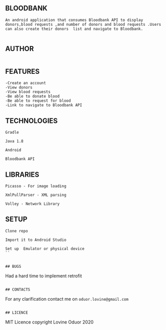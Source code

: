## BLOODBANK
```
An android application that consumes Bloodbank API to display donors,blood requests ,and number of donors and blood requests .Users can also create their donors  list and navigate to Bloodbank.


```
## AUTHOR

```LOVINE ODUOR
```

## FEATURES
```
-Create an account
-View donors
-View blood requests
-Be able to donate blood
-Be able to request for blood
-Link to navigate to Bloodbank API
```


## TECHNOLOGIES
```
Gradle

Java 1.8

Android

Bloodbank API
```

## LIBRARIES
```
Picasso - For image loading

XmlPullParser - XML parsing

Volley - Network Library
```

## SETUP
```
Clone repo

Import it to Android Studio

Set up  Emulator or physical device
``


## BUGS
```
Had a hard time to implement retrofit
```

## CONTACTS
```
For any clarification contact me on `oduor.lovine@gmail.com`
```

## LICENCE
```
MIT Licence copyright Lovine Oduor 2020
```


